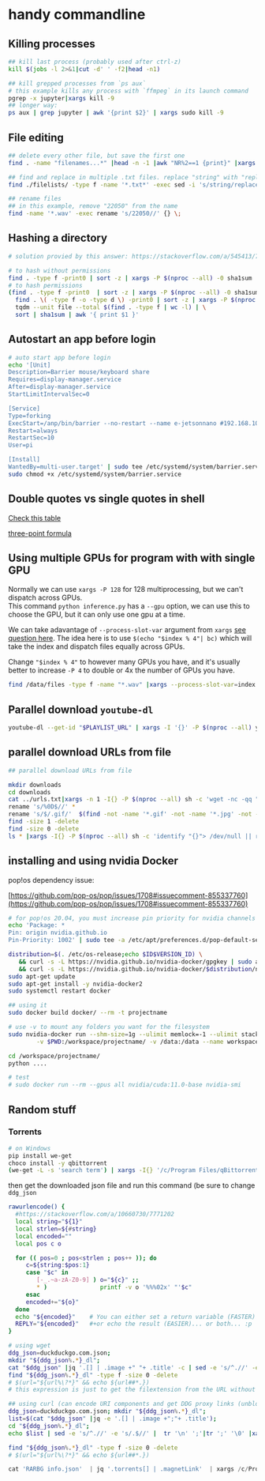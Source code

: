 # handy commandline

## Killing processes

```bash
## kill last process (probably used after ctrl-z)
kill $(jobs -l 2>&1|cut -d' ' -f2|head -n1)

## kill grepped processes from `ps aux`
# this example kills any process with `ffmpeg` in its launch command
pgrep -x jupyter|xargs kill -9 
## longer way:
ps aux | grep jupyter | awk '{print $2}' | xargs sudo kill -9
```

## File editing

```sh
## delete every other file, but save the first one
find . -name "filenames...*" |head -n -1 |awk "NR%2==1 {print}" |xargs -I{} rm {}

## find and replace in multiple .txt files. replace "string" with "replacement" 
find ./filelists/ -type f -name '*.txt*' -exec sed -i 's/string/replacement/g' {} \;

## rename files
## in this example, remove "22050" from the name
find -name '*.wav' -exec rename 's/22050//' {} \;
```

## Hashing a directory

```bash
# solution provied by this answer: https://stackoverflow.com/a/545413/7771202

# to hash without permissions
find . -type f -print0 | sort -z | xargs -P $(nproc --all) -0 sha1sum | tqdm --unit file --total $(find . -type f | wc -l) | sort | awk '{ print $1 }' | sha1sum
# to hash permissions
(find . -type f -print0  | sort -z | xargs -P $(nproc --all) -0 sha1sum | sort | awk '{ print $1 }'; 
  find . \( -type f -o -type d \) -print0 | sort -z | xargs -P $(nproc --all) -0 stat -c '%n %a') | \
  tqdm --unit file --total $(find . -type f | wc -l) | \
  sort | sha1sum | awk '{ print $1 }'

```

## Autostart an app before login

```bash
# auto start app before login
echo '[Unit]
Description=Barrier mouse/keyboard share
Requires=display-manager.service
After=display-manager.service
StartLimitIntervalSec=0

[Service]
Type=forking
ExecStart=/anp/bin/barrier --no-restart --name e-jetsonnano #192.168.10.12
Restart=always
RestartSec=10
User=pi

[Install]
WantedBy=multi-user.target' | sudo tee /etc/systemd/system/barrier.service
sudo chmod +x /etc/systemd/system/barrier.service
```

## Double quotes vs single quotes in shell

[Check this table](https://stackoverflow.com/a/42082956)

[three-point formula](https://stackoverflow.com/questions/10067266/when-to-wrap-quotes-around-a-shell-variable/42104627#42104627)

## Using multiple GPUs for program with with single GPU

Normally we can use `xargs -P 128` for 128 multiprocessing, but we can't dispatch across GPUs.  
This command `python inference.py` has a `--gpu` option, we can use this to choose the GPU, but it can only use one gpu at a time.

We can take adavantage of `--process-slot-var` argument from `xargs` [see question here](https://unix.stackexchange.com/questions/449224/how-can-i-get-the-index-of-the-xargs-parallel-processor).
The idea here is to use `$(echo "$index % 4"| bc)` which will take the index and dispatch files equally across GPUs.

Change `"$index % 4"` to however many GPUs you have, and it's usually better to increase `-P 4` to double or 4x the number of GPUs you have.

```sh
find /data/files -type f -name "*.wav" |xargs --process-slot-var=index -P 4 -I{} sh -c 'python inference.py --input "{}" --gpu $(echo "$index % 4"| bc)'
```
## Parallel download `youtube-dl`

```bash
youtube-dl --get-id "$PLAYLIST_URL" | xargs -I '{}' -P $(nproc --all) youtube-dl 'https://youtube.com/watch?v={}'
```

## parallel download URLs from file

```bash
## parallel download URLs from file

mkdir downloads
cd downloads
cat ../urls.txt|xargs -n 1 -I{} -P $(nproc --all) sh -c 'wget -nc -qq "{}" && echo ""' |tqdm --total $(cat ../urls.txt|wc -l) --unit file >/dev/null
rename 's/%0D$//' *
rename 's/$/.gif/'  $(find -not -name '*.gif' -not -name '*.jpg' -not -name '*.png' -not -name '*.gifv')
find -size 1 -delete
find -size 0 -delete
ls * |xargs -I{} -P $(nproc --all) sh -c 'identify "{}"> /dev/null || rm "{}"'
```

## installing and using nvidia Docker

pop!os dependency issue:

[https://github.com/pop-os/pop/issues/1708#issuecomment-855337760](https://github.com/pop-os/pop/issues/1708#issuecomment-855337760)

```bash
# for pop!os 20.04, you must increase pin priority for nvidia channels using th following command
echo 'Package: *
Pin: origin nvidia.github.io
Pin-Priority: 1002' | sudo tee -a /etc/apt/preferences.d/pop-default-settings

distribution=$(. /etc/os-release;echo $ID$VERSION_ID) \
   && curl -s -L https://nvidia.github.io/nvidia-docker/gpgkey | sudo apt-key add - \
   && curl -s -L https://nvidia.github.io/nvidia-docker/$distribution/nvidia-docker.list | sudo tee /etc/apt/sources.list.d/nvidia-docker.list
sudo apt-get update
sudo apt-get install -y nvidia-docker2
sudo systemctl restart docker

## using it
sudo docker build docker/ --rm -t projectname

# use -v to mount any folders you want for the filesystem
sudo nvidia-docker run --shm-size=1g --ulimit memlock=-1 --ulimit stack=67108864 -it --rm --ipc=host \
		-v $PWD:/workspace/projectname/ -v /data:/data --name workspace projectname bash

cd /workspace/projectname/
python ....

# test
# sudo docker run --rm --gpus all nvidia/cuda:11.0-base nvidia-smi
```

## Random stuff

### Torrents

```bash
# on Windows
pip install we-get
choco install -y qbittorrent
(we-get -L -s 'search term') | xargs -I{} '/c/Program Files/qBittorrent/qbittorrent.exe' {}
```

then get the downloaded json file and run this command (be sure to change `ddg_json`

```bash
rawurlencode() {
  #https://stackoverflow.com/a/10660730/7771202
  local string="${1}"
  local strlen=${#string}
  local encoded=""
  local pos c o

  for (( pos=0 ; pos<strlen ; pos++ )); do
     c=${string:$pos:1}
     case "$c" in
        [-_.~a-zA-Z0-9] ) o="${c}" ;;
        * )               printf -v o '%%%02x' "'$c"
     esac
     encoded+="${o}"
  done
  echo "${encoded}"    # You can either set a return variable (FASTER) 
  REPLY="${encoded}"   #+or echo the result (EASIER)... or both... :p
}

# using wget
ddg_json=duckduckgo.com.json; 
mkdir "${ddg_json%.*}_dl"; 
cat "$ddg_json" |jq '.[] | .image +" "+ .title' -c | sed -e 's/^.//' -e 's/.$//' | while read -r url name ;do (wget -nc -O "${ddg_json%.*}_dl/${name}.$(url="${url%\?*}" && echo ${url##*.})" "https://external-content.duckduckgo.com/iu/?u=$( rawurlencode $url)&f=1" & ) && echo '' ; done; 
find "${ddg_json%.*}_dl" -type f -size 0 -delete
# $(url="${url%\?*}" && echo ${url##*.})
# this expression is just to get the filextension from the URL without the leading "?"

## using curl (can encode URI components and get DDG proxy links (unblocks images)
ddg_json=duckduckgo.com.json; mkdir "${ddg_json%.*}_dl";
list=$(cat "$ddg_json" |jq -e '.[] | .image +";"+ .title');
cd "${ddg_json%.*}_dl";
echo $list | sed -e 's/^.//' -e 's/.$//' |  tr '\n' ';'|tr ';' '\0' |xargs -P 10 -n2  -0 sh -c 'wget -nc -O "${2}.$(url="${1%\?*}" && echo ${url##*.})" "https://external-content.duckduckgo.com/iu/?u=$( rawurlencode $url)&f=1" | echo "" ' sh | tqdm --unit image --total $(echo $list |wc -l) > /dev/null

find "${ddg_json%.*}_dl" -type f -size 0 -delete
# $(url="${url%\?*}" && echo ${url##*.})

```

```jsx
cat 'RARBG info.json'  | jq '.torrents[] | .magnetLink'  | xargs /c/Program\ Files/qBittorrent/qbittorrent.exe
```


